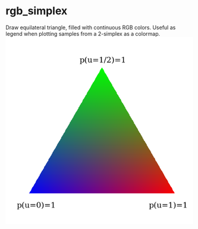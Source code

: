 # rgb_simplex
Draw equilateral triangle, filled with continuous RGB colors. Useful as legend when plotting samples from a 2-simplex as a colormap.
![example image](/rgb_simplex.png)
